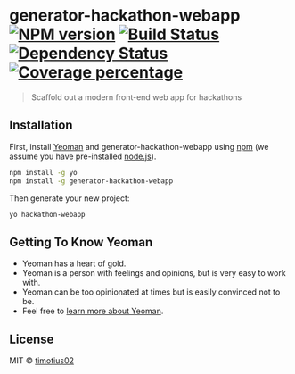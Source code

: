# generator-hackathon-webapp [![NPM version][npm-image]][npm-url] [![Build Status][travis-image]][travis-url] [![Dependency Status][daviddm-image]][daviddm-url] [![Coverage percentage][coveralls-image]][coveralls-url]
> Scaffold out a modern front-end web app for hackathons

## Installation

First, install [Yeoman](http://yeoman.io) and generator-hackathon-webapp using [npm](https://www.npmjs.com/) (we assume you have pre-installed [node.js](https://nodejs.org/)).

```bash
npm install -g yo
npm install -g generator-hackathon-webapp
```

Then generate your new project:

```bash
yo hackathon-webapp
```

## Getting To Know Yeoman

 * Yeoman has a heart of gold.
 * Yeoman is a person with feelings and opinions, but is very easy to work with.
 * Yeoman can be too opinionated at times but is easily convinced not to be.
 * Feel free to [learn more about Yeoman](http://yeoman.io/).

## License

MIT © [timotius02](timsitorus.com)


[npm-image]: https://badge.fury.io/js/generator-hackathon-webapp.svg
[npm-url]: https://npmjs.org/package/generator-hackathon-webapp
[travis-image]: https://travis-ci.org/timotius02/generator-hackathon-webapp.svg?branch=master
[travis-url]: https://travis-ci.org/timotius02/generator-hackathon-webapp
[daviddm-image]: https://david-dm.org/timotius02/generator-hackathon-webapp.svg?theme=shields.io
[daviddm-url]: https://david-dm.org/timotius02/generator-hackathon-webapp
[coveralls-image]: https://coveralls.io/repos/timotius02/generator-hackathon-webapp/badge.svg
[coveralls-url]: https://coveralls.io/r/timotius02/generator-hackathon-webapp
